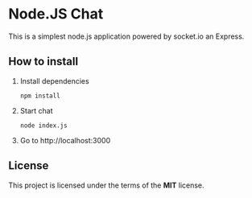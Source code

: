 Node.JS Chat
============

This is a simplest node.js application powered by socket.io an Express.

## How to install

1. Install dependencies
	```
	npm install

	```
2. Start chat
	```
	node index.js
	```

3. Go to http://localhost:3000 	

## License

This project is licensed under the terms of the **MIT** license.
